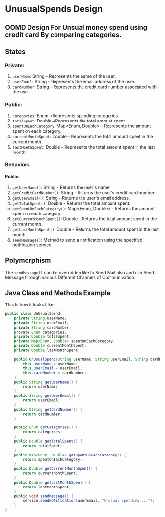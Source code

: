 # UnusualSpends Design

## OOMD Design For Unsual money spend using credit card By comparing categories.

## States

### Private:
1. `userName`: String - Represents the name of the user.
2. `userEmail`: String - Represents the email address of the user.
3. `cardNumber`: String - Represents the credit card number associated with the user.

### Public:
1. `categories`: Enum->Represents spending categories.
2. `totalSpent`: Double->Represents the total amount spent.
3. `spentOnEachCategory`: Map<Enum, Double> - Represents the amount spent on each category.
4. `currentMonthSpent`: Double - Represents the total amount spent in the current month.
5. `lastMonthSpent`: Double - Represents the total amount spent in the last month.

### Behaviors

#### Public:
1. `getUserName()`: String - Returns the user's name.
2. `getCreditCardNumber()`: String - Returns the user's credit card number.
3. `getUserEmail()`: String - Returns the user's email address.
4. `getTotalSpent()`: Double - Returns the total amount spent.
5. `getSpentOnEachCategory()`: Map<Enum, Double> - Returns the amount spent on each category.
6. `getCurrentMonthSpent()`: Double - Returns the total amount spent in the current month.
7. `getLastMonthSpent()`: Double - Returns the total amount spent in the last month.
8. `sendMessage()`: Method to send a notification using the specified notification service.

## Polymorphism
The `sendMessage()` can be overridden like to Send Mail also and can Send Message through various Different Channels of Communivation.


## Java Class and Methods Example

This Is how it looks Like

```java
public class UnUsualSpend{
    private String userName;
    private String userEmail;
    private String cardNumber;
    provate Enum categories;
    private Double totalSpent;
    private Map<Enum, Double> spentOnEachCategory;
    private Double currentMonthSpent;
    private Double lastMonthSpent;

    public UnUsualSpend(String userName, String userEmail, String cardNumber){
        this.userName = userName;
        this.userEmail = userEmail;
        this.cardNumber = cardNumber;
    }
    public String getUserName() {
        return userName;
    }
    public String getUserEmail() {
        return userEmail;
    }
    public String getCardNumber() {
        return cardNumber;
    }

    public Enum getCategories() {
        return categories;
    }
    public Double getTotalSpent() {
        return totalSpent;
    }
    public Map<Enum, Double> getSpentOnEachCategory() {
        return spentOnEachCategory;
    }
    public Double getCurrentMonthSpent() {
        return currentMonthSpent;
    }
    public Double getLastMonthSpent() {
        return lastMonthSpent;
    }
    public void sendMessage() {
        service.sendNotification(userEmail, "Unusual spending....");
    }
}







